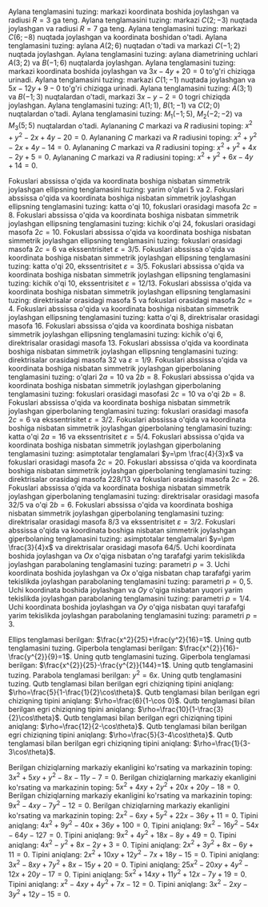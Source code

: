 Aylana tenglamasini tuzing: markazi koordinata boshida joylashgan va radiusi $R=3$ ga teng.
Aylana tenglamasini tuzing: markazi $C(2;-3)$ nuqtada joylashgan va radiusi $R=7$ ga teng.
Aylana tenglamasini tuzing: markazi $C(6;-8)$ nuqtada joylashgan va koordinata boshidan o'tadi.
Aylana tenglamasini tuzing: aylana $A(2;6)$ nuqtadan o'tadi va markazi $C(-1;2)$ nuqtada joylashgan.
Aylana tenglamasini tuzing: aylana diametrining uchlari $A(3;2)$ va $B(-1;6)$ nuqtalarda joylashgan.
Aylana tenglamasini tuzing: markazi koordinata boshida joylashgan va $3x-4y+20=0$ to'g'ri chiziqga urinadi.
Aylana tenglamasini tuzing: markazi $C(1;-1)$ nuqtada joylashgan va $5x-12y+9-0$ to'g'ri chiziqga urinadi.
Aylana tenglamasini tuzing: $A(3;1)$ va $B(-1;3)$ nuqtalardan o'tadi, markazi $3x-y-2=0$ togri chiziqda joylashgan.
Aylana tenglamasini tuzing: $A(1;1)$, $B(1;-1)$ va $C(2;0)$ nuqtalardan o'tadi.
Aylana tenglamasini tuzing: $M_1(-1;5)$, $M_2(-2;-2)$ va $M_3(5;5)$ nuqtalardan o'tadi.
Aylananing $C$ markazi va $R$ radiusini toping: $x^2+y^2-2x+4y-20=0$.
Aylananing $C$ markazi va $R$ radiusini toping: $x^2+y^2-2x+4y-14=0$.
Aylananing $C$ markazi va $R$ radiusini toping: $x^2+y^2+4x-2y+5=0$.
Aylananing $C$ markazi va $R$ radiusini toping: $x^2+y^2+6x-4y+14=0$.

Fokuslari abssissa o'qida va koordinata boshiga nisbatan simmetrik joylashgan ellipsning tenglamasini tuzing: yarim o'qlari 5 va 2.
Fokuslari abssissa o'qida va koordinata boshiga nisbatan simmetrik joylashgan ellipsning tenglamasini tuzing: katta o'qi $10$, fokuslari orasidagi masofa $2c=8$.
Fokuslari abssissa o'qida va koordinata boshiga nisbatan simmetrik joylashgan ellipsning tenglamasini tuzing: kichik o'qi $24$, fokuslari orasidagi masofa $2c=10$.
Fokuslari abssissa o'qida va koordinata boshiga nisbatan simmetrik joylashgan ellipsning tenglamasini tuzing: fokuslari orasidagi masofa $2c=6$ va ekssentrisitet $\varepsilon=3/5$.
Fokuslari abssissa o'qida va koordinata boshiga nisbatan simmetrik joylashgan ellipsning tenglamasini tuzing: katta o'qi $20$, ekssentrisitet $\varepsilon=3/5$.
Fokuslari abssissa o'qida va koordinata boshiga nisbatan simmetrik joylashgan ellipsning tenglamasini tuzing: kichik o'qi $10$, ekssentrisitet $\varepsilon=12/13$.
Fokuslari abssissa o'qida va koordinata boshiga nisbatan simmetrik joylashgan ellipsning tenglamasini tuzing: direktrisalar orasidagi masofa $5$ va fokuslari orasidagi masofa $2c=4$.
Fokuslari abssissa o'qida va koordinata boshiga nisbatan simmetrik joylashgan ellipsning tenglamasini tuzing: katta o'qi $8$, direktrisalar orasidagi masofa $16$.
Fokuslari abssissa o'qida va koordinata boshiga nisbatan simmetrik joylashgan ellipsning tenglamasini tuzing: kichik o'qi $6$, direktrisalar orasidagi masofa $13$.
Fokuslari abssissa o'qida va koordinata boshiga nisbatan simmetrik joylashgan ellipsning tenglamasini tuzing: direktrisalar orasidagi masofa $32$ va $\varepsilon=1/9$.
Fokuslari abssissa o'qida va koordinata boshiga nisbatan simmetrik joylashgan giperbolaning tenglamasini tuzing: o'qlari $2a=10$ va $2b=8$.
Fokuslari abssissa o'qida va koordinata boshiga nisbatan simmetrik joylashgan giperbolaning tenglamasini tuzing: fokuslari orasidagi masofasi $2c=10$ va o'qi $2b=8$.
Fokuslari abssissa o'qida va koordinata boshiga nisbatan simmetrik joylashgan giperbolaning tenglamasini tuzing: fokuslari orasidagi masofa $2c=6$ va ekssentrisitet $\varepsilon=3/2$.
Fokuslari abssissa o'qida va koordinata boshiga nisbatan simmetrik joylashgan giperbolaning tenglamasini tuzing: katta o'qi $2a=16$ va ekssentrisitet $\varepsilon=5/4$.
Fokuslari abssissa o'qida va koordinata boshiga nisbatan simmetrik joylashgan giperbolaning tenglamasini tuzing: asimptotalar tenglamalari $y=\pm \frac{4}{3}x$ va fokuslari orasidagi masofa $2c=20$.
Fokuslari abssissa o'qida va koordinata boshiga nisbatan simmetrik joylashgan giperbolaning tenglamasini tuzing: direktrisalar orasidagi masofa $228/13$ va fokuslari orasidagi masofa $2c=26$.
Fokuslari abssissa o'qida va koordinata boshiga nisbatan simmetrik joylashgan giperbolaning tenglamasini tuzing: direktrisalar orasidagi masofa $32/5$ va o'qi $2b=6$.
Fokuslari abssissa o'qida va koordinata boshiga nisbatan simmetrik joylashgan giperbolaning tenglamasini tuzing: direktrisalar orasidagi masofa $8/3$ va ekssentrisitet $\varepsilon=3/2$.
Fokuslari abssissa o'qida va koordinata boshiga nisbatan simmetrik joylashgan giperbolaning tenglamasini tuzing: asimptotalar tenglamalari $y=\pm \frac{3}{4}x$ va direktrisalar orasidagi masofa $64/5$.
Uchi koordinata boshida joylashgan va $Ox$ o'qiga nisbatan o'ng tarafafgi yarim tekislikda joylashgan parabolaning tenglamasini tuzing: parametri $p=3$.
Uchi koordinata boshida joylashgan va $Ox$ o'qiga nisbatan chap tarafafgi yarim tekislikda joylashgan parabolaning tenglamasini tuzing: parametri $p=0,5$.
Uchi koordinata boshida joylashgan va $Oy$ o'qiga nisbatan yuqori yarim tekislikda joylashgan parabolaning tenglamasini tuzing: parametri $p=1/4$.
Uchi koordinata boshida joylashgan va $Oy$ o'qiga nisbatan quyi tarafafgi yarim tekislikda joylashgan parabolaning tenglamasini tuzing: parametri $p=3$.

Ellips tenglamasi berilgan: $\frac{x^2}{25}+\frac{y^2}{16}=1$. Uning qutb tenglamasini tuzing.
Giperbola tenglamasi berilgan: $\frac{x^{2}}{16}-\frac{y^{2}}{9}=1$. Uning qutb tenglamasini tuzing.
Giperbola tenglamasi berilgan: $\frac{x^{2}}{25}-\frac{y^{2}}{144}=1$. Uning qutb tenglamasini tuzing.
Parabola tenglamasi berilgan: $y^2=6x$. Uning qutb tenglamasini tuzing.
Qutb tenglamasi bilan berilgan egri chiziqning tipini aniqlang: $\rho=\frac{5}{1-\frac{1}{2}\cos\theta}$.
Qutb tenglamasi bilan berilgan egri chiziqning tipini aniqlang: $\rho=\frac{6}{1-\cos 0}$.
Qutb tenglamasi bilan berilgan egri chiziqning tipini aniqlang: $\rho=\frac{10}{1-\frac{3}{2}\cos\theta}$.
Qutb tenglamasi bilan berilgan egri chiziqning tipini aniqlang: $\rho=\frac{12}{2-\cos\theta}$.
Qutb tenglamasi bilan berilgan egri chiziqning tipini aniqlang: $\rho=\frac{5}{3-4\cos\theta}$.
Qutb tenglamasi bilan berilgan egri chiziqning tipini aniqlang: $\rho=\frac{1}{3-3\cos\theta}$.

Berilgan chiziqlarning markaziy ekanligini ko'rsating va markazinin toping: $3x^{2}+5xy+y^{2}-8x-11y-7=0$.
Berilgan chiziqlarning markaziy ekanligini ko'rsating va markazinin toping: $5x^{2}+4xy+2y^{2}+20x+20y-18=0$.
Berilgan chiziqlarning markaziy ekanligini ko'rsating va markazinin toping: $9x^{2}-4xy-7y^{2}-12=0$.
Berilgan chiziqlarning markaziy ekanligini ko'rsating va markazinin toping: $2x^{2}-6xy+5y^{2}+22x-36y+11=0$.
Tipini aniqlang: $4x^2+9y^2-40x+36y+100=0$.
Tipini aniqlang: $9x^{2}-16y^{2}-54x-64y-127=0$.
Tipini aniqlang: $9x^{2}+4y^{2}+18x-8y+49=0$.
Tipini aniqlang: $4x^{2}-y^{2}+8x-2y+3=0$.
Tipini aniqlang: $2x^{2}+3y^{2}+8x-6y+11=0$.
Tipini aniqlang: $2x^{2}+10xy+12y^{2}-7x+18y-15=0$.
Tipini aniqlang: $3x^{2}-8xy+7y^{2}+8x-15y+20=0$.
Tipini aniqlang: $25x^{2}-20xy+4y^{2}-12x+20y-17=0$.
Tipini aniqlang: $5x^{2}+14xy+11y^{2}+12x-7y+19=0$.
Tipini aniqlang: $x^{2}-4xy+4y^{2}+7x-12=0$.
Tipini aniqlang: $3x^{2}-2xy-3y^{2}+12y-15=0$.
